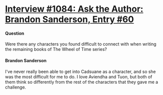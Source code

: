# [Interview #1084: Ask the Author: Brandon Sanderson, Entry #60](https://www.theoryland.com/intvmain.php?i=1084#60)

#### Question

Were there any characters you found difficult to connect with when writing the remaining books of The Wheel of Time series?

#### Brandon Sanderson

I've never really been able to get into Cadsuane as a character, and so she was the most difficult for me to do. I love Aviendha and Tuon, but both of them think so differently from the rest of the characters that they gave me a challenge.

